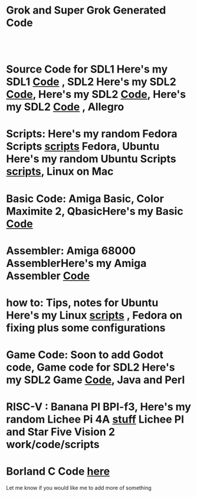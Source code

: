 # Grok and Super Grok Generated Code
<br>
<br>

# Source Code for SDL1 Here's my SDL1 [Code](https://github.com/rcman/AllCode/tree/main/SDL1) , SDL2 Here's my SDL2 [Code](https://github.com/rcman/SDL2_2025), Here's my SDL2 [Code](https://github.com/rcman/AllCode/tree/main/SDL2), Here's my SDL2 [Code](https://github.com/rcman/SDL2Wip) , Allegro<br>
# Scripts: Here's my random Fedora Scripts [scripts](https://github.com/rcman/fedora) Fedora, Ubuntu Here's my random Ubuntu Scripts [scripts](https://github.com/rcman/linuxapps), Linux on Mac<br>
# Basic Code: Amiga Basic, Color Maximite 2, QbasicHere's my Basic [Code](https://github.com/rcman/All_Basic_Code)  <br>
# Assembler: Amiga 68000 AssemblerHere's my Amiga Assembler [Code](https://github.com/rcman/Amiga-UpdatedSource)  <br>
# how to: Tips, notes for Ubuntu Here's my Linux [scripts](https://github.com/rcman/Linux_Stuff/tree/main/My_automated_scripts) , Fedora on fixing plus some configurations<br>
# Game Code:  Soon to add Godot code, Game code for SDL2 Here's my SDL2 Game [Code](https://github.com/rcman/SDL2_2025), Java and Perl<br>
# RISC-V : Banana PI BPI-f3, Here's my random Lichee Pi 4A [stuff](https://github.com/rcman/LicheePi4A) Lichee PI and Star Five Vision 2 work/code/scripts<br>
# Borland C Code [here](https://github.com/rcman/BorlandC_Code) 

Let me know if you would like me to add more of something
